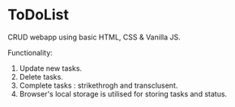 # ToDoList
 CRUD webapp using basic HTML, CSS & Vanilla JS.

Functionality:

1. Update new tasks.
2. Delete tasks.
3. Complete tasks : strikethrogh and transclusent.
4. Browser's local storage is utilised for storing tasks and status.
